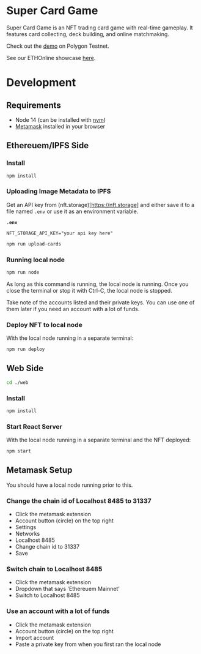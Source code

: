 # Super Card Game

Super Card Game is an NFT trading card game with real-time gameplay. It features card
collecting, deck building, and online matchmaking.

Check out the [demo](https://0408s2lida82j3igmivbict8m8lobqs8no39hi4m3te03hjthufg5p0.siasky.net/)
on Polygon Testnet.

See our ETHOnline showcase [here](https://showcase.ethglobal.com/ethonline2021/super-card-game).

# Development

## Requirements

- Node 14 (can be installed with [nvm](https://github.com/nvm-sh/nvm))
- [Metamask](https://metamask.io) installed in your browser

## Ethereuem/IPFS Side

### Install

```bash
npm install
```

### Uploading Image Metadata to IPFS

Get an API key from (nft.storage)[https://nft.storage] and either save
it to a file named `.env` or use it as an environment variable.

**`.env`**
```
NFT_STORAGE_API_KEY="your api key here"
```

```bash
npm run upload-cards
```

### Running local node

```bash
npm run node
```

As long as this command is running, the local node is running. Once you close
the terminal or stop it with Ctrl-C, the local node is stopped.

Take note of the accounts listed and their private keys. You can use one of them
later if you need an account with a lot of funds.

### Deploy NFT to local node

With the local node running in a separate terminal:

 ```bash
 npm run deploy
 ```

## Web Side

```bash
cd ./web
```

### Install

```bash
npm install
```

### Start React Server

With the local node running in a separate terminal and the NFT deployed:

```bash
npm start
```

## Metamask Setup

You should have a local node running prior to this.

### Change the chain id of Localhost 8485 to 31337

- Click the metamask extension
- Account button (circle) on the top right
- Settings
- Networks
- Localhost 8485
- Change chain id to 31337
- Save

### Switch chain to Localhost 8485

- Click the metamask extension
- Dropdown that says 'Ethereuem Mainnet'
- Switch to Localhost 8485

### Use an account with a lot of funds

- Click the metamask extension
- Account button (circle) on the top right
- Import account
- Paste a private key from when you first ran the local node
